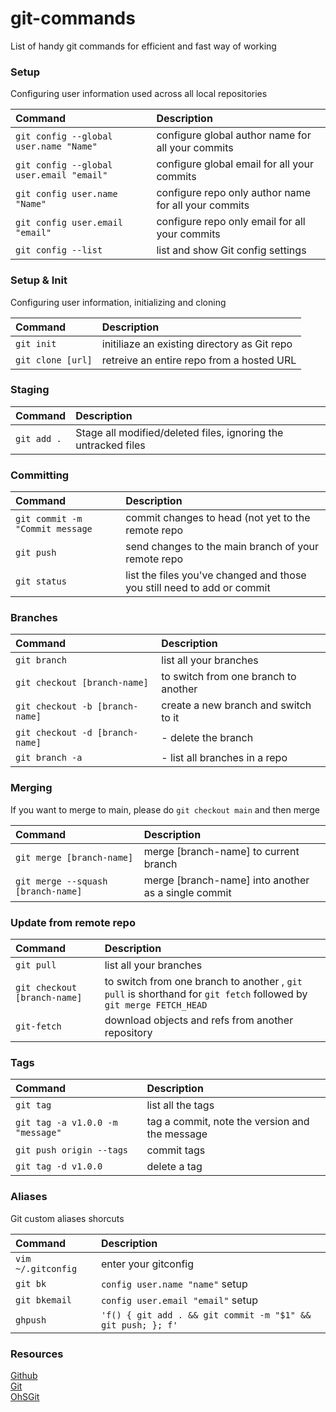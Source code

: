 # git-commands
List of handy git commands for efficient and fast way of working

### Setup
Configuring user information used across all local repositories

| Command      | Description | 
| :---        |    :----   |
| `git config --global user.name "Name"`    |  configure global author name for all your commits      |
| `git config --global user.email "email"`    |  configure global email for all your commits        |
| `git config user.name "Name"`    |  configure repo only author name for all your commits  |
| `git config user.email "email"`    |  configure repo only email for all your commits        |
| `git config --list`    |  list and show Git config settings        |

### Setup & Init
Configuring user information, initializing and cloning 

| Command      | Description | 
| :---        |    :----   |
| `git init`     |  initiliaze an existing directory as Git repo        |
| `git clone [url]`     |  retreive an entire repo from a hosted URL          |


### Staging

| Command      | Description | 
| :---        |    :----   |
| `git add .`    |  Stage all modified/deleted files, ignoring the untracked files       |


### Committing 

| Command      | Description | 
| :---        |    :----   |
| `git commit -m "Commit message`   |  commit changes to head (not yet to the remote repo       |
| `git push`   |  send changes to the main branch of your remote repo        |
| `git status`   |  list the files you've changed and those you still need to add or commit        |


### Branches

| Command      | Description | 
| :---        |    :----   |
| `git branch`  |  list all your branches         |
| `git checkout [branch-name]`   |  to switch from one branch to another          |
| `git checkout -b [branch-name]`   |  create a new branch and switch to it         |
| `git checkout -d [branch-name]`  |   - delete the branch          |
| `git branch -a`  |   - list all branches in a repo |

### Merging
If you want to merge to main, please do `git checkout main` and then merge

| Command      | Description | 
| :---        |    :----   |
| `git merge [branch-name]`  |  merge [branch-name] to current branch         |
| `git merge --squash [branch-name]`   |  merge [branch-name] into another as a single commit        |

### Update from remote repo
| Command      | Description | 
| :---        |    :----   |
| `git pull`   |  list all your branches         |
| `git checkout [branch-name]`   |  to switch from one branch to another  , `git pull` is shorthand for `git fetch` followed by `git merge FETCH_HEAD`         |
| `git-fetch`   |  download objects and refs from another repository           | 

### Tags

| Command      | Description | 
| :---        |    :----   |
| `git tag`  |  list all the tags          |
| `git tag -a v1.0.0 -m "message"`    |   tag a commit, note the version and the message        |
| `git push origin --tags`    |   commit tags        |
| `git tag -d v1.0.0`    |   delete a tag           |


### Aliases
Git custom aliases shorcuts 

| Command      | Description | 
| :---        |    :----   |
| `vim ~/.gitconfig`  |  enter your gitconfig          |
| `git bk`    |   `config user.name "name"` setup            |
| `git bkemail`    |   `config user.email "email"` setup            |
| `ghpush` |  `'f() { git add . && git commit -m "$1" && git push; }; f'`|



### Resources
[Github](https://education.github.com/git-cheat-sheet-education.pdf)  
[Git](https://git-scm.com/)  
[OhSGit](https://ohshitgit.com/)  

